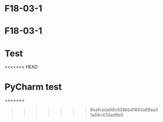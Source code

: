 # F18-03-1
# F18-03-1
# Test
<<<<<<< HEAD
# PyCharm test
=======
>>>>>>> 8eafceda99c938bb4f893a69aa31a94c432ed9b5
